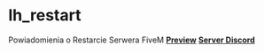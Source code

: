 # lh_restart
Powiadomienia o Restarcie Serwera FiveM
**[Preview](https://cdn.discordapp.com/attachments/1113366441043972116/1246009815281434694/image.png?ex=665ad491&is=66598311&hm=4147931c81bbf0183917f6c0bd442a5453c9d56eb12f16813d5e86abd3775a52&)**
**[Server Discord](https://discord.gg/MXvWHXBczT)**

